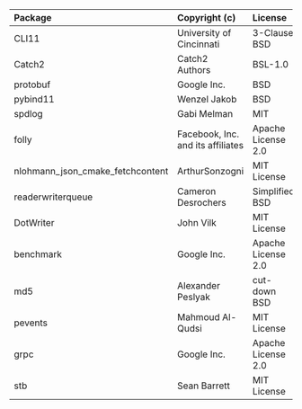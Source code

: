 | Package                          | Copyright (c)                     | License            | Version        | Notes                                         | References                                                                    |
|:---------------------------------|:----------------------------------|:-------------------|:---------------|:----------------------------------------------|:------------------------------------------------------------------------------|
| CLI11                            | University of Cincinnati          | 3-Clause BSD       | 2.2.0          | Fork                                          | https://github.com/hailo-ai/CLI11                                             |
| Catch2                           | Catch2 Authors                    | BSL-1.0            | 2.13.7         | Cloned entire package                         | https://github.com/catchorg/Catch2                                            |
| protobuf                         | Google Inc.                       | BSD                | 3.19.4         | Cloned entire package                         | https://github.com/protocolbuffers/protobuf                                   |
| pybind11                         | Wenzel Jakob                      | BSD                | 2.10.1         | Cloned entire package                         | https://github.com/pybind/pybind11                                            |
| spdlog                           | Gabi Melman                       | MIT                | 1.6.1          | Cloned entire package                         | https://github.com/gabime/spdlog                                              |
| folly                            | Facebook, Inc. and its affiliates | Apache License 2.0 | v2020.08.17.00 | Copied only the file `folly/TokenBucket.h`    | https://github.com/facebook/folly                                             |
| nlohmann_json_cmake_fetchcontent | ArthurSonzogni                    | MIT License        | v3.9.1         | Cloned entire package                         | https://github.com/ArthurSonzogni/nlohmann_json_cmake_fetchcontent            |
| readerwriterqueue                | Cameron Desrochers                | Simplified BSD     | 1.0.3          | Cloned entire package                         | https://github.com/cameron314/readerwriterqueue                               |
| DotWriter                        | John Vilk                         | MIT License        | master         | Fork                                          | https://github.com/hailo-ai/DotWriter                                         |
| benchmark                        | Google Inc.                       | Apache License 2.0 | 1.6.0          | Cloned entire package                         | https://github.com/google/benchmark.git                                       |
| md5                              | Alexander Peslyak                 | cut-down BSD       | -              | Copied code from website                      | http://openwall.info/wiki/people/solar/software/public-domain-source-code/md5 |
| pevents                          | Mahmoud Al-Qudsi                  | MIT License        | master         | Cloned entire package                         | https://github.com/neosmart/pevents.git                                       |
| grpc                             | Google Inc.                       | Apache License 2.0 | 1.46.0         | Cloned entire package                         | https://github.com/grpc/grpc                                                  |
| stb                              | Sean Barrett                      | MIT License        | 0.97           | Copied only the file `stb/stb_image_resize.h` | https://github.com/nothings/stb                                               |